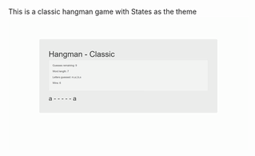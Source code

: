This is a classic hangman game with States as the theme
![alt tag](https://github.com/georgejincy/Hangman--game/blob/master/assets/images/giphy.gif)
